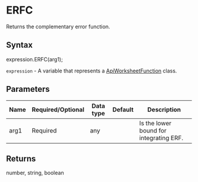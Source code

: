 # ERFC

Returns the complementary error function.

## Syntax

expression.ERFC(arg1);

`expression` - A variable that represents a [ApiWorksheetFunction](../ApiWorksheetFunction.md) class.

## Parameters

| **Name** | **Required/Optional** | **Data type** | **Default** | **Description** |
| ------------- | ------------- | ------------- | ------------- | ------------- |
| arg1 | Required | any |  | Is the lower bound for integrating ERF. |

## Returns

number, string, boolean